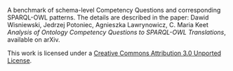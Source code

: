 A benchmark of schema-level Competency Questions and corresponding SPARQL-OWL patterns. 
The details are described in the paper: 
Dawid Wisniewski, Jedrzej Potoniec, Agnieszka Lawrynowicz, C. Maria Keet  
_Analysis of Ontology Competency Questions to SPARQL-OWL Translations_, available on arXiv.

This work is licensed under a [Creative Commons Attribution 3.0 Unported License](https://creativecommons.org/licenses/by/3.0/).